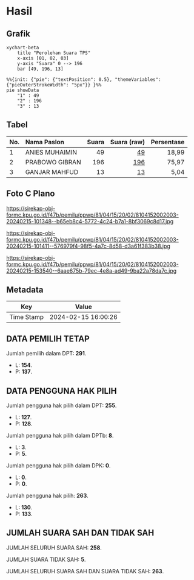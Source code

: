 # Hasil

## Grafik

```mermaid
xychart-beta
    title "Perolehan Suara TPS"
    x-axis [01, 02, 03]
    y-axis "Suara" 0 --> 196
    bar [49, 196, 13]
```

```mermaid
%%{init: {"pie": {"textPosition": 0.5}, "themeVariables": {"pieOuterStrokeWidth": "5px"}} }%%
pie showData
    "1" : 49
    "2" : 196
    "3" : 13
```

## Tabel

| No. | Nama Paslon    | Suara | Suara (raw) | Persentase |
|:--- |:-------------- | -----:| -----------:| ----------:|
| 1   | ANIES MUHAIMIN | 49    | [49][p-1]   | 18,99      |
| 2   | PRABOWO GIBRAN | 196   | [196][p-2]  | 75,97      |
| 3   | GANJAR MAHFUD  | 13    | [13][p-3]   | 5,04       |


[p-1]: https://github.com/gigit-pemilu/pemilu-2024-81-maluku/blob/main/pilpres/hitung-suara/sub/81-maluku/sub/04-buru/sub/15-lilialy/sub/2002-jikumerasa/sub/003-tps/sub/paslon-1.txt
[p-2]: https://github.com/gigit-pemilu/pemilu-2024-81-maluku/blob/main/pilpres/hitung-suara/sub/81-maluku/sub/04-buru/sub/15-lilialy/sub/2002-jikumerasa/sub/003-tps/sub/paslon-2.txt
[p-3]: https://github.com/gigit-pemilu/pemilu-2024-81-maluku/blob/main/pilpres/hitung-suara/sub/81-maluku/sub/04-buru/sub/15-lilialy/sub/2002-jikumerasa/sub/003-tps/sub/paslon-3.txt

## Foto C Plano

https://sirekap-obj-formc.kpu.go.id/f47b/pemilu/ppwp/81/04/15/20/02/8104152002003-20240215-101348--b65eb8c4-5772-4c24-b7a1-8bf3069c8d17.jpg

https://sirekap-obj-formc.kpu.go.id/f47b/pemilu/ppwp/81/04/15/20/02/8104152002003-20240215-101411--576979f4-98f5-4a7c-8d58-d3a61f383b38.jpg

https://sirekap-obj-formc.kpu.go.id/f47b/pemilu/ppwp/81/04/15/20/02/8104152002003-20240215-153540--6aae675b-79ec-4e8a-ad49-9ba22a78da7c.jpg


## Metadata

| Key        | Value               |
| ---------- | ------------------- |
| Time Stamp | 2024-02-15 16:00:26 |


## DATA PEMILIH TETAP

Jumlah pemilih dalam DPT: **291**.
 * L: **154**.
 * P: **137**.

## DATA PENGGUNA HAK PILIH

Jumlah pengguna hak pilih dalam DPT: **255**.
 * L: **127**.
 * P: **128**.

Jumlah pengguna hak pilih dalam DPTb: **8**.
 * L: **3**.
 * P: **5**.

Jumlah pengguna hak pilih dalam DPK: **0**.
 * L: **0**.
 * P: **0**.

Jumlah pengguna hak pilih: **263**.
 * L: **130**.
 * P: **133**.

## JUMLAH SUARA SAH DAN TIDAK SAH

JUMLAH SELURUH SUARA SAH: **258**.

JUMLAH SUARA TIDAK SAH: **5**.

JUMLAH SELURUH SUARA SAH DAN SUARA TIDAK SAH: **263**.


